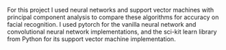 For this project I used neural networks and support vector machines with principal component analysis to compare these algorithms for accuracy on facial recognition.
I used pytorch for the vanilla neural network and convolutional neural network implementations, and the sci-kit learn library from Python for its support vector machine implementation.
